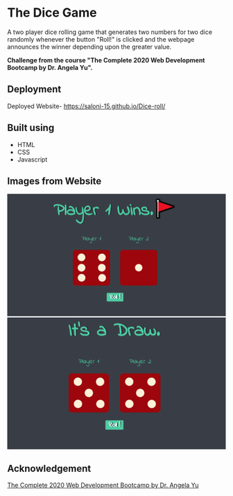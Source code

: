# The Dice Game
A two player dice rolling game that generates two numbers for two dice randomly whenever the button "Roll!" is clicked and the webpage announces the winner depending upon the greater value.

**Challenge from the course "The Complete 2020 Web Development Bootcamp by Dr. Angela Yu".**

## Deployment
Deployed Website- https://saloni-15.github.io/Dice-roll/

## Built using
* HTML
* CSS
* Javascript

## Images from Website
![image-1](https://github.com/saloni-15/dice-roll/blob/main/images/dgimg1.PNG)
![image-2](https://github.com/saloni-15/dice-roll/blob/main/images/dgimg2.PNG)

## Acknowledgement
[The Complete 2020 Web Development Bootcamp by Dr. Angela Yu](https://www.udemy.com/course/the-complete-web-development-bootcamp/)

